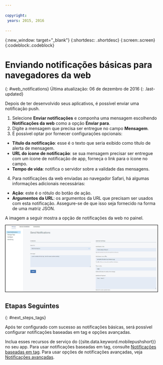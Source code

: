 ```yaml
---

copyright:
 years: 2015, 2016

---
```


{:new_window: target="_blank"}
{:shortdesc: .shortdesc}
{:screen:.screen}
{:codeblock:.codeblock}

# Enviando notificações básicas para navegadores da web
{: #web_notifications}
Última atualização: 06 de dezembro de 2016
{: .last-updated}

Depois de ter desenvolvido seus aplicativos, é possível enviar uma notificação push. 

1. Selecione **Enviar notificações** e componha uma mensagem escolhendo **Notificações da web** como a opção **Enviar para**. 
2. Digite a mensagem que precisa ser entregue no campo **Mensagem**.
3. É possível optar por fornecer configurações opcionais:
  - **Título da notificação**: esse é o texto que seria exibido como título de alerta de mensagem.
  - **URL do ícone de notificação**: se sua mensagem precisar ser entregue com um ícone de notificação de app, forneça o link para o ícone no campo.
  - **Tempo de vida**: notifica o servidor sobre a validade das mensagens.
4. Para notificações da web enviadas ao navegador Safari, há algumas informações adicionais necessárias:
  - **Ação**: este é o rótulo do botão de ação.
  - **Argumentos da URL**: os argumentos da URL que precisam ser usados com esta
notificação. Assegure-se de que isso seja fornecido na forma de uma matriz JSON. 
 
A imagem a seguir mostra a opção de notificações da web no painel.

  ![Tela de notificações](images/DashboardWebpush.jpg)


## Etapas Seguintes
  {: #next_steps_tags}

Após ter configurado com sucesso as notificações básicas,
será possível configurar notificações baseadas em tag e opções avançadas.

Inclua esses recursos de serviço do {{site.data.keyword.mobilepushshort}} no seu app. Para usar
notificações baseadas em tag, consulte [Notificações baseadas em
tag](c_tag_basednotifications.html). Para
usar opções de notificações avançadas, veja [Notificações avançadas](t_advance_badge_sound_payload.html).



